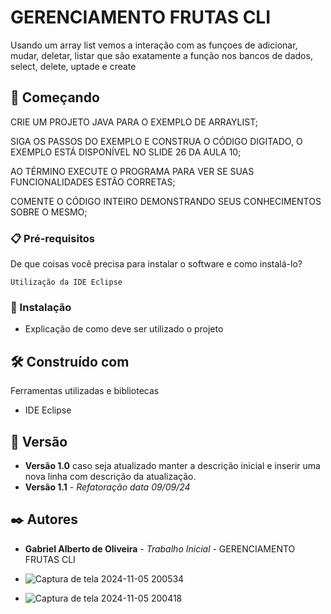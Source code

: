 # GERENCIAMENTO FRUTAS CLI

Usando um array list vemos a interação com as funçoes de adicionar, mudar, deletar, listar que são exatamente a função nos bancos de dados, select, delete, uptade e create

## 🚀 Começando

CRIE UM PROJETO JAVA PARA O EXEMPLO DE ARRAYLIST;

SIGA OS PASSOS DO EXEMPLO E CONSTRUA O CÓDIGO DIGITADO, O EXEMPLO ESTÁ DISPONÍVEL NO SLIDE 26 DA AULA 10;

AO TÉRMINO EXECUTE O PROGRAMA PARA VER SE SUAS FUNCIONALIDADES ESTÃO CORRETAS;

COMENTE O CÓDIGO INTEIRO DEMONSTRANDO SEUS CONHECIMENTOS SOBRE O MESMO;

### 📋 Pré-requisitos

De que coisas você precisa para instalar o software e como instalá-lo?

```
Utilização da IDE Eclipse
```

### 🔧 Instalação

* Explicação de como deve ser utilizado o projeto

## 🛠️ Construído com

Ferramentas utilizadas e bibliotecas

* IDE Eclipse

## 📌 Versão

* **Versão 1.0** caso seja atualizado manter a descrição inicial e inserir uma nova linha com descrição da atualização.
* **Versão 1.1** - *Refatoração* *data 09/09/24*

## ✒️ Autores

* **Gabriel Alberto de Oliveira** - *Trabalho Inicial* - GERENCIAMENTO FRUTAS CLI


* ![Captura de tela 2024-11-05 200534](https://github.com/user-attachments/assets/6e97b06b-f44a-45cd-84d1-ad333c0abd4e)
* ![Captura de tela 2024-11-05 200418](https://github.com/user-attachments/assets/a036aa0a-4baf-4f74-84dc-7c53911a4054)



